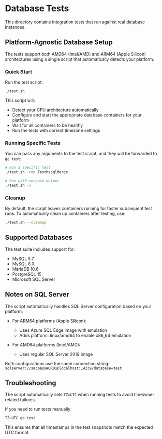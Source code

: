 # Database Tests

This directory contains integration tests that run against real database instances.

## Platform-Agnostic Database Setup

The tests support both AMD64 (Intel/AMD) and ARM64 (Apple Silicon) architectures using a single script that automatically detects your platform.

### Quick Start

Run the test script:

```bash
./test.sh
```

This script will:
- Detect your CPU architecture automatically
- Configure and start the appropriate database containers for your platform
- Wait for all containers to be healthy
- Run the tests with correct timezone settings

### Running Specific Tests

You can pass any arguments to the test script, and they will be forwarded to `go test`:

```bash
# Run a specific test
./test.sh -run TestMssqlMerge

# Run with verbose output
./test.sh -v
```

### Cleanup

By default, the script leaves containers running for faster subsequent test runs. 
To automatically clean up containers after testing, use:

```bash
./test.sh --cleanup
```

## Supported Databases

The test suite includes support for:
- MySQL 5.7
- MySQL 8.0
- MariaDB 10.6
- PostgreSQL 15
- Microsoft SQL Server

## Notes on SQL Server

The script automatically handles SQL Server configuration based on your platform:

- For ARM64 platforms (Apple Silicon):
  - Uses Azure SQL Edge image with emulation
  - Adds platform: linux/amd64 to enable x86_64 emulation

- For AMD64 platforms (Intel/AMD):
  - Uses regular SQL Server 2019 image

Both configurations use the same connection string: `sqlserver://sa:passWORD1@localhost:14339?database=test`

## Troubleshooting

The script automatically sets `TZ=UTC` when running tests to avoid timezone-related failures.

If you need to run tests manually:

```bash
TZ=UTC go test
```

This ensures that all timestamps in the test snapshots match the expected UTC format. 